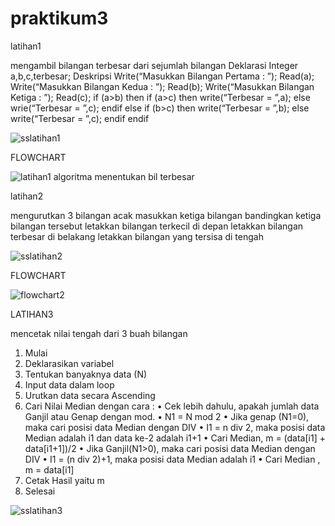 # praktikum3

latihan1

mengambil bilangan terbesar dari sejumlah bilangan
Deklarasi
            Integer a,b,c,terbesar;
Deskripsi
            Write(“Masukkan Bilangan Pertama : ”);
            Read(a);
            Write(“Masukkan Bilangan Kedua : ”);
            Read(b);
            Write(“Masukkan Bilangan Ketiga : ”);
            Read(c);
            if (a>b) then
                        if (a>c) 
                                    then write(“Terbesar = ”,a);
                                    else wrie(“Terbesar = ”,c);
                        endif
            else if (b>c)
                        then write(“Terbesar = ”,b);
                        else write(“Terbesar = ”,c);
            endif
            endif
            
![sslatihan1](https://user-images.githubusercontent.com/44091204/47499065-35d3eb00-d889-11e8-8b41-8b0eb2740640.jpg)

FLOWCHART

![latihan1 algoritma menentukan bil terbesar](https://user-images.githubusercontent.com/44091204/47499032-1ccb3a00-d889-11e8-9780-0da183db3d0f.jpg)

latihan2

mengurutkan 3 bilangan acak
masukkan ketiga bilangan
bandingkan ketiga bilangan tersebut
letakkan bilangan terkecil di depan
letakkan bilangan terbesar di belakang
letakkan bilangan yang tersisa di tengah

![sslatihan2](https://user-images.githubusercontent.com/44091204/47499616-94e62f80-d88a-11e8-9e97-319a62f4f6b3.jpg)

FLOWCHART

![flowchart2](https://user-images.githubusercontent.com/44091204/47499724-eabad780-d88a-11e8-93ae-1b89440575fc.jpg)

LATIHAN3

mencetak nilai tengah dari 3 buah bilangan 

1.    Mulai
2.    Deklarasikan variabel
3.    Tentukan banyaknya data (N)
4.    Input data dalam loop
5.    Urutkan data secara Ascending
6.    Cari Nilai Median dengan cara :
       •    Cek lebih dahulu, apakah jumlah data Ganjil atau Genap dengan  mod. 
       •    N1 = N mod 2 
       •    Jika genap (N1=0), maka cari posisi data Median dengan DIV 
       •    I1 = n div 2, maka posisi data Median  adalah i1 dan data ke-2 adalah i1+1
       •    Cari Median,  m = (data[i1] + data[i1+1])/2
       •    Jika Ganjil(N1>0), maka cari posisi data Median dengan DIV
       •    I1 = (n div 2)+1, maka posisi data Median adalah i1
       •    Cari Median , m = data[i1]
7.    Cetak Hasil yaitu m
8.    Selesai

![sslatihan3](https://user-images.githubusercontent.com/44091204/47499920-82b8c100-d88b-11e8-9683-1dd102316dd8.jpg)



